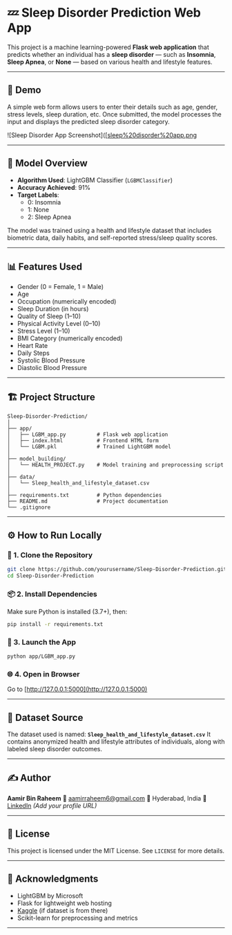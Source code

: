 # 💤 Sleep Disorder Prediction Web App

This project is a machine learning-powered **Flask web application** that predicts whether an individual has a **sleep disorder** — such as **Insomnia**, **Sleep Apnea**, or **None** — based on various health and lifestyle features.

---

## 🚀 Demo

A simple web form allows users to enter their details such as age, gender, stress levels, sleep duration, etc. Once submitted, the model processes the input and displays the predicted sleep disorder category.

![Sleep Disorder App Screenshot]([[sleep%20disorder%20app.png](https://github.com/Aamir-Raheem/python_programming/blob/main/Sleep%20Disorder%20Prediction/sleep%20disorder%20app.png)

---

## 🧠 Model Overview

- **Algorithm Used**: LightGBM Classifier (`LGBMClassifier`)
- **Accuracy Achieved**: 91%
- **Target Labels**:
  - 0: Insomnia
  - 1: None
  - 2: Sleep Apnea

The model was trained using a health and lifestyle dataset that includes biometric data, daily habits, and self-reported stress/sleep quality scores.

---

## 📊 Features Used

- Gender (0 = Female, 1 = Male)
- Age
- Occupation (numerically encoded)
- Sleep Duration (in hours)
- Quality of Sleep (1–10)
- Physical Activity Level (0–10)
- Stress Level (1–10)
- BMI Category (numerically encoded)
- Heart Rate
- Daily Steps
- Systolic Blood Pressure
- Diastolic Blood Pressure

---

## 🏗️ Project Structure

```
Sleep-Disorder-Prediction/
│
├── app/
│   ├── LGBM_app.py          # Flask web application
│   ├── index.html           # Frontend HTML form
│   └── LGBM.pkl             # Trained LightGBM model
│
├── model_building/
│   └── HEALTH_PROJECT.py    # Model training and preprocessing script
│
├── data/
│   └── Sleep_health_and_lifestyle_dataset.csv
│
├── requirements.txt         # Python dependencies
├── README.md                # Project documentation
└── .gitignore
```

---

## ⚙️ How to Run Locally

### 🔧 1. Clone the Repository

```bash
git clone https://github.com/yourusername/Sleep-Disorder-Prediction.git
cd Sleep-Disorder-Prediction
```

### 📦 2. Install Dependencies

Make sure Python is installed (3.7+), then:

```bash
pip install -r requirements.txt
```

### 🚀 3. Launch the App

```bash
python app/LGBM_app.py
```

### 🌐 4. Open in Browser

Go to [http://127.0.0.1:5000](http://127.0.0.1:5000)

---

## 🧪 Dataset Source

The dataset used is named:
**`Sleep_health_and_lifestyle_dataset.csv`**
It contains anonymized health and lifestyle attributes of individuals, along with labeled sleep disorder outcomes.

---

## ✍️ Author

**Aamir Bin Raheem**
📧 [aamirraheem6@gmail.com](mailto:aamirraheem6@gmail.com)
📍 Hyderabad, India
💼 [LinkedIn](#) *(Add your profile URL)*

---

## 📄 License

This project is licensed under the MIT License. See `LICENSE` for more details.

---

## 🙌 Acknowledgments

- LightGBM by Microsoft
- Flask for lightweight web hosting
- [Kaggle](https://www.kaggle.com/) (if dataset is from there)
- Scikit-learn for preprocessing and metrics

---
